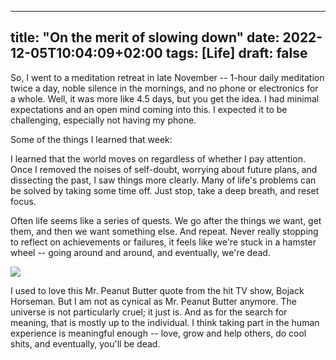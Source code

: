 
---
title: "On the merit of slowing down"
date: 2022-12-05T10:04:09+02:00
tags: [Life]
draft: false
---

So, I went to a meditation retreat in late November -- 1-hour daily meditation twice a day, noble silence in the mornings, and no phone or electronics for a whole. Well, it was more like 4.5 days, but you get the idea. I had minimal expectations and an open mind coming into this. I expected it to be challenging, especially not having my phone. 

Some of the things I learned that week:

I learned that the world moves on regardless of whether I pay attention. 
Once I removed the noises of self-doubt, worrying about future plans, and dissecting the past, I saw things more clearly. 
Many of life's problems can be solved by taking some time off. Just stop, take a deep breath, and reset focus.

Often life seems like a series of quests. We go after the things we want, get them, and then we want something else. And repeat. Never really stopping to reflect on achievements or failures, it feels like we're stuck in a hamster wheel -- going around and around, and eventually, we're dead. 

![](/images/mr_peanubutter_quote.jpg)

I used to love this Mr. Peanut Butter quote from the hit TV show, Bojack Horseman. But I am not as cynical as Mr. Peanut Butter anymore. The universe is not particularly cruel; it just is. And as for the search for meaning, that is mostly up to the individual. I think taking part in the human experience is meaningful enough -- love, grow and help others, do cool shits, and eventually, you'll be dead.
